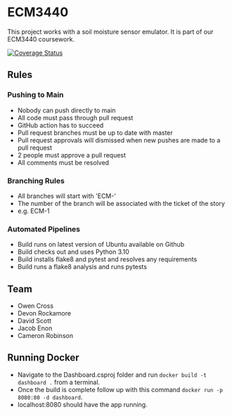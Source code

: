 # ECM3440

This project works with a soil moisture sensor emulator. It is part of our ECM3440 coursework.

[![Coverage Status](https://coveralls.io/repos/github/OwenCross289/ECM3440/badge.svg?branch=main)](https://coveralls.io/github/OwenCross289/ECM3440?branch=main)

## Rules
### Pushing to Main
- Nobody can push directly to main
- All code must pass through pull request
- GitHub action has to succeed
- Pull request branches must be up to date with master
- Pull request approvals will dismissed when new pushes are made to a pull request
- 2 people must approve a pull request
- All comments must be resolved

### Branching Rules
- All branches will start with 'ECM-'
- The number of the branch will be associated with the ticket of the story
- e.g. ECM-1

### Automated Pipelines
- Build runs on latest version of Ubuntu available on Github
- Build checks out and uses Python 3.10
- Build installs flake8 and pytest and resolves any requirements
- Build runs a flake8 analysis and runs pytests

## Team
- Owen Cross
- Devon Rockamore
- David Scott
- Jacob Enon
- Cameron Robinson

## Running Docker
- Navigate to the Dashboard.csproj folder and run ```docker build -t dashboard .``` from a terminal.
- Once the build is complete follow up with this command ```docker run -p 8080:80 -d dashboard```.
- localhost:8080 should have the app running.